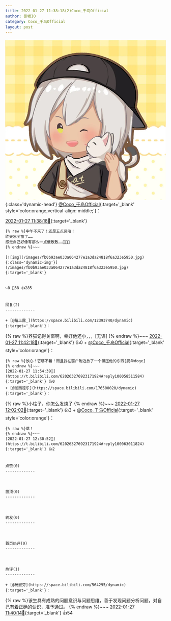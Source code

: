 ```yaml
---
title: 2022-01-27 11:38:18(2)Coco_千鸟Official
author: 御坂IO
category: Coco_千鸟Official
layout: post
---
```


![img](/images/85e485bc0dbd0cde4d15f24d7cffe9704618ad10.jpg){:class='dynamic-head'}
[@Coco_千鸟Official](https://space.bilibili.com/1891728206/dynamic){:target='_blank' style='color:orange;vertical-align: middle;'}：

[2022-01-27 11:38:18🔗](https://t.bilibili.com/620263276923171924){:target='_blank'}

~~~
{% raw %}中午不来了！还是五点见哈！
昨天忘关窗了……
感觉自己好像有那么一点傻敷敷……🤧🤧🤧
{% endraw %}~~~

[![img](/images/fb0b93ae033a064277e1a3da24818f6a323e5950.jpg){:class='dynamic-img'}](/images/fb0b93ae033a064277e1a3da24818f6a323e5950.jpg){:target='_blank'}


↪️0 💬38 👍285


回复(2)
-------------

+ [@薤上露_](https://space.bilibili.com/12393740/dynamic){:target='_blank'}：
~~~
{% raw %}养猫记得关窗啊，幸好他还小，，，[无语]
{% endraw %}~~~
[2022-01-27 11:42:18🔗](https://t.bilibili.com/620263276923171924#reply100057060912){:target='_blank'} 👍0
    + [@Coco_千鸟Official](https://space.bilibili.com/1891728206/dynamic){:target='_blank' style='color:orange'}：
~~~
{% raw %}放心！它够不着！而且我在窗户附近放了一个镇压他的东西[脱单doge]
{% endraw %}~~~
[2022-01-27 11:54:39🔗](https://t.bilibili.com/620263276923171924#reply100058511584){:target='_blank'} 👍0
+ [@珈西德乐](https://space.bilibili.com/176500020/dynamic){:target='_blank'}：
~~~
{% raw %}小柱子，你怎么发烧了
{% endraw %}~~~
[2022-01-27 12:02:02🔗](https://t.bilibili.com/620263276923171924#reply100059387824){:target='_blank'} 👍3
    + [@Coco_千鸟Official](https://space.bilibili.com/1891728206/dynamic){:target='_blank' style='color:orange'}：
~~~
{% raw %}草！
{% endraw %}~~~
[2022-01-27 12:30:52🔗](https://t.bilibili.com/620263276923171924#reply100063011824){:target='_blank'} 👍2


点赞(0)
-------------



置顶(0)
-------------



转发(0)
-------------



首页热评(0)
-------------



热评(1)
-------------

+ [@杨淑芬](https://space.bilibili.com/564295/dynamic){:target='_blank'}：
~~~
{% raw %}该生具有成熟的问题意识与问题思维，善于发现问题分析问题，对自己有着正确的认识，准予通过。
{% endraw %}~~~
[2022-01-27 11:40:14🔗](https://t.bilibili.com/620263276923171924#reply100056822032){:target='_blank'} 👍54



